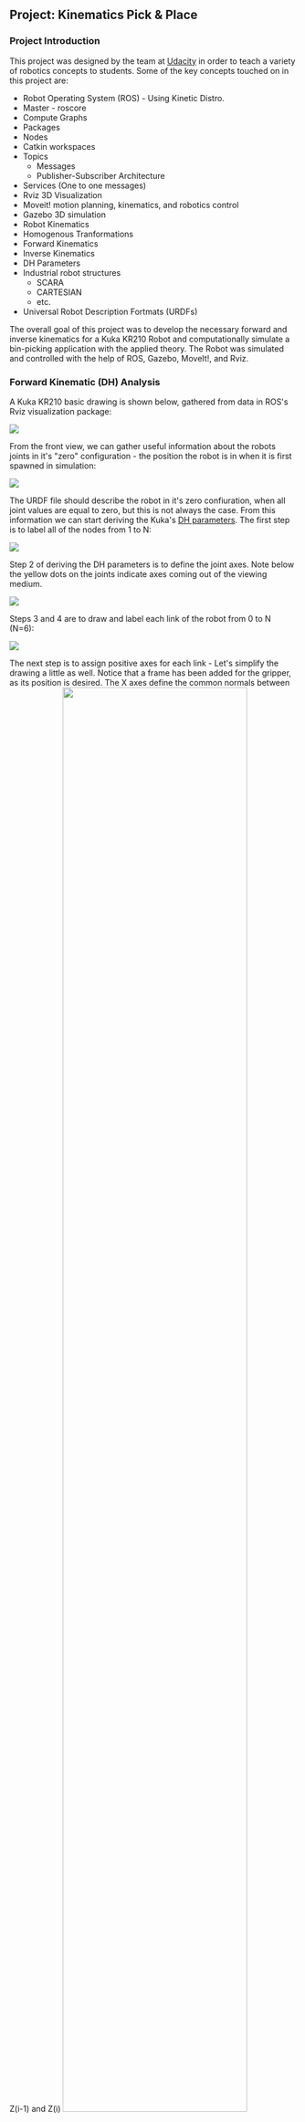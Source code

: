 ## Project: Kinematics Pick & Place



### Project Introduction

This project was designed by the team at [Udacity](https://www.udacity.com/course/robotics-software-engineer--nd209) in order to teach a variety of robotics concepts to students. Some of the key concepts touched on in this project are:
* Robot Operating System (ROS) - Using Kinetic Distro.
 * Master - roscore
 * Compute Graphs
 * Packages
 * Nodes
 * Catkin workspaces
 * Topics
   * Messages
   * Publisher-Subscriber Architecture
 * Services (One to one messages)
 * Rviz 3D Visualization
 * Moveit! motion planning, kinematics, and robotics control
 * Gazebo 3D simulation
* Robot Kinematics
 * Homogenous Tranformations
 * Forward Kinematics
 * Inverse Kinematics
 * DH Parameters
 * Industrial robot structures
   * SCARA
   * CARTESIAN
   * etc.
 * Universal Robot Description Fortmats (URDFs)

The overall goal of this project was to develop the necessary forward and inverse kinematics for a Kuka KR210  Robot and computationally simulate a bin-picking application with the applied theory. The Robot was simulated  and controlled with the help of ROS, Gazebo, MoveIt!, and Rviz.

### Forward Kinematic (DH) Analysis

A Kuka KR210 basic drawing is shown below, gathered from data in ROS's Rviz visualization package:

<img src="misc_images/kr210_Drawing.jpg">

From the front view, we can gather useful information about the robots joints in it's "zero" configuration - the position the robot is in when it is first spawned in simulation:

<img src="misc_images/Kuka_kr210_Joints.png">

The URDF file should describe the robot in it's zero confiuration, when all joint values are equal to zero, but this is not always the case. From this information we can start deriving the Kuka's [DH parameters](https://en.wikipedia.org/wiki/Denavit%E2%80%93Hartenberg_parameters). The first step is to label all of the nodes from 1 to N:

<img src="misc_images/kuka_kr210_dh1.png">

Step 2 of deriving the DH parameters is to define the joint axes. Note below the yellow dots on the joints indicate axes coming out of the viewing medium. 

<img src="misc_images/kuka_kr210_dh2.png">

Steps 3 and 4 are to draw and label each link of the robot from 0 to N (N=6):

<img src="misc_images/kuka_kr210_dh3.png">

The next step is to assign positive axes for each link - Let's simplify the drawing a little as well. Notice that a frame has been added for the gripper, as its position is desired. The X axes define the common normals between Z(i-1) and Z(i)
<img src="misc_images/Kuka-robotic-arm.png" width="80%">

The next step is to determine the distances between each non-zero link length and offsets. a(i-1) is the distance from z(i-1) to z(i) measured along x(i-1). d(i) is the distance between x(i-1) and x(i) measured along the z(i) axis.
<img src="misc_images/kuka-robotic-arm-2.png" width="80%">

The twist angles (alpha) are the angles between the z(i) and z(i+1) axes, measured about x(i):

 i | alpha(i) 
--- | ---  
0 | 0 
1 | -pi/2 
2 | 0 
3 | -pi/2
4 | pi/2 
5 | -pi/2 
6 | 0 

The KR210 is made up of all relvolute joints, and therefore the only variables are thetas. Theta(i) is the angle between x(i-1) and x(i) measured about z(i).

From this information, we can derive the DH parameter table for the KR 210 Robot. Each row is the transform from link(i-1) to link(i).


|      i      | alpha(i-1) | a(i-1) |   d(i)  |    theta(i)    |
|:-----------:|:----------:|:------:|:---------:|:--------------:|
|  1 (0-->1)  |      0     |    0   |     d1    |     theta1     |
|      2      |    -pi/2   |   a1   |     0     | -pi/2 + theta2 |
|      3      |      0     |   a2   |     0     |     theta3     |
|      4      |    -pi/2   |   -a3  |     d4    |     theta4     |
|      5      |    pi/2    |    0   |     0     |     theta5     |
|      6      |    -pi/2   |    0   |     0     |     theta6     |
| EE (6-->EE) |      0     |    0   | d_gripper |        0       |


From the URDF file describing the Kuka arm, we can find information about the joint positions under the joint's heading and therefore, the DH Parameter table can be filled out as follows:


|      i      | alpha(i-1) | a(i-1) | d(i) |  theta(i)  |
|:-----------:|:----------:|:------:|:------:|:----------:|
|  1 (0-->1)  |      0     |    0   |  0.75  |     q1     |
|      2      |    -pi/2   |  0.35  |    0   | -pi/2 + q2 |
|      3      |      0     |  1.25  |    0   |     q3     |
|      4      |    -pi/2   | -0.054 |   1.5  |     q4     |
|      5      |    pi/2    |    0   |    0   |     q5     |
|      6      |    -pi/2   |    0   |    0   |     q6     |
| EE (6-->EE) |      0     |    0   |  0.303 |      0     |


Utilizing the DH parameter table derived above, we can create 4x4 homogenious transformation matricies about each joint, based on the following relation for DH parameters: 

<img src="misc_images/dh-transform-matrix.png" width="80%">

For example, the homogenious tranformation matrix derived from the first row of the DH parameter table, corresponding to the transformation between links 0 and 1, can be written as follows (please refer to appendix A for a list of all of the individual transformation matrices -  obtained from `pprint(TF)` in `sympy`):

<img src="misc_images/t-0-1.png" width="50%">

The total transformation from the base of the Kuka Robot can then be found by chaining these transformations together:

<img src="misc_images/Chain_transform_equation.png" width="50%">


To check that the individual DH parameter tranformations are correct, a basis vector (example i(hat), j(hat)) of link(i-1) should be transformed into the basis vector of link(i), after a homogeneous transform is applied; x_0 should map to x_1, z_0 should map to z_1.


One thing to note about these transformations, however, is that the joint origins/orientations in the URDF are not the same as the frame origins/orientations of the DH parameter analysis. In the URDF file, each joint is defined relative to its parent link. In order to account for the differences between the URDF file and the DH parameter analysis, we need to apply a series of rotations described by a rotation matrix we will denote as `R_corr`.

### Inverse Kinematic Analysis of the Kuka KR210

Inverse kinematics is the much more difficult problem of solving for the joint variables of a robotic system based on the pose of the end effector. This problem is highly non-linear (involves a lot of inverse triginometric functions) and often results in many (or no) possible solutions to a given problem - it is up to the analyzer to determine the intended, or most efficient, solution.

The inverse kinematic problem can be solved with two main approaches - numerically or analytically (ref - Udacity Robotics Engineer Nanodegree - Lesson 11, Section 18). Numerical computation is utlizied in many areas of engineering/science and is an extremly well studied and mature field, but in many cases it is too computationally expensive to be used to solve real time problem: for these reasons an analytic, or "closed form" soltion is almost always prefered. 

It's not always the case that a closed form solution can be found for the inverse kinematic problem unless certain requirements have been met in the robot's design; namely, if a robot has three single neighbouring joints that meet in a single point, or has three neighbouring joint axes that are parallel, then we can find a closed form solution to the problem. In the case of the Kuka KR210, it is evident that the last three joints of this robot have joint axes that meet meet in a single point (the second last joint's origin). This feature of the Kuka KR210, named a "spherical wrist" allows us to kinematically decouple the problems of solving for the position and the orintation of the end effector; we can simply solve for the coordinates of the wrist center (based on the first 3 joints of the robot) and the orientation of the end effector (based on the last 3 joints) separately. 

Having already completed the DH parameter table for the robot with the origin of frames 4,5, and 6 coincident with the wrist center of the robot, we can find the location of the wrist center relative to the base frame of the robot. We know that the transform between the base link of the robot and it's end effector can be written as follows (img source: Udacity nano-degree program - Lesson 11, section 18):

<img src="misc_images/transform_between_base_and_end_effector.png" width="80%">

With the above information, and by knowing that the robot's end effector is a constant offset (say `d`) away from the wrist center in the direction of the last joint's axis, we can find the vector (coordinates) from the robot's base link to the wrist center as follows: 

<img src="misc_images/transform_base_and_wrist_center.png" width="80%">

Therefore in order to solve the problem, joint angles 1, 2, and 3 must be solved for such to make the wrist center coordinates coindident with the above relation. To maintain consistency with the Udacity Robotic Nanodegree program, lets assume that the overal transformation matrix from the robot's base to its end effector is

<img src="misc_images/total_homogenious_transform_form.png" width="25%">

where l, m, and n are vectors representing the endeffector's orientation, and p represents then end-effector's posiiton. From this, we can find the vector W, which represents the wrist center coordinates as follows:

<img src="misc_images/equations_for_wrist_center.png" width="25%">

In the above relation, `d_6` can be found in the previously derived DH table and `l` is the end-effector length. The `n` vector is used to calculate the wrist center because it is coincident with the offset from the wrist center to the end effector. The first three joint angles can now be determined using simple trigonometry. `theta 1`, the first joint angle, can be determined simply with `atan2(wc_y,wx_c)` and `theta 2` and `theta 3` can be found utilizing the triangle diagram below.

<img src="misc_images/triangle_inverse_kinematics.png" width="80%">

Lengths C and A are easily found as they are simply the lengths of the links and can be computed using the DH table. We can find directly that C = 1.25 and A = sqrt((-0.054)^2 + 1.5^2). The angles a, b, and c are then computed using the cosine law. From here, it is a matter of applying simple trigonometric identites to solve for `theta 2` and `theta 3`, namely that a right angle adds up to pi/2 radians (remebering the offsets based on the fact the diagram does not start at the origin/base-frame). 

Once the rotations (the thetas) are known for the first three joints, we can determine the rotation matrix from 0->3 (R0_3); knowing this, we can find the roation matrix from 3->6 (R3_6) by multiplying the inverse (transpose as its an orthoganal matrix) of R0_3 by the orientation of the end effector. R3_6 provides us with three equations and three unknowns in which we can solve for theta_4, theta_5, and theta_6.


### Project Implementation

The theoretical analysis outlined in the sections above was implemented in a python script run by ROS. RViz and Gazebo were utilized to visualize and simulate the inputs and outputs of this script. Overall, the implementation is a success - it picks and places most items without fault, however it is quite slow in running. In the future if more work were to be put into this program, it would be desireable to transfer from a symbolic math library to a compiled one (even just numpy!): this would lead to dramatic increases in mathematical computation speed; additionally to increase speed, one would want to be careful what was included in the main `for` loop that computes all of the poses - only what is required to be in this loop should be in there, as it needs to be run several times over for each path computation. 

Another way to increase the speed would be to subsample the robot's path points before computation. Many of these paths have too many intermediate steps for such a clear/open application space - it seems it would be OK to spread these points out further from one another which would ultimately lower computation time and also runtime. 

Below you will find an image of the Robot completing it's bin picking application. For any questions or concerns, please don't hesitate to give me a shout.

<img src="misc_images/completed_bin_pick.png" width="80%">


## APPENDIX A: Individual Transformaitons
<img src="misc_images/transformations.png" width="50%">




